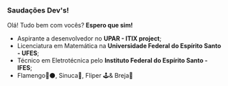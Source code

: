 ### Saudações Dev's!

Olá! Tudo bem com vocês? **Espero que sim!**
 - Aspirante a desenvolvedor no **UPAR - ITIX project**;
 - Licenciatura em Matemática na **Universidade Federal do Espírito Santo - UFES**;
 - Técnico em Eletrotécnica pelo **Instituto Federal do Espírito Santo - IFES**;
 - Flamengo🔴⚫, Sinuca🎱, Fliper 🕹& Breja🍻
